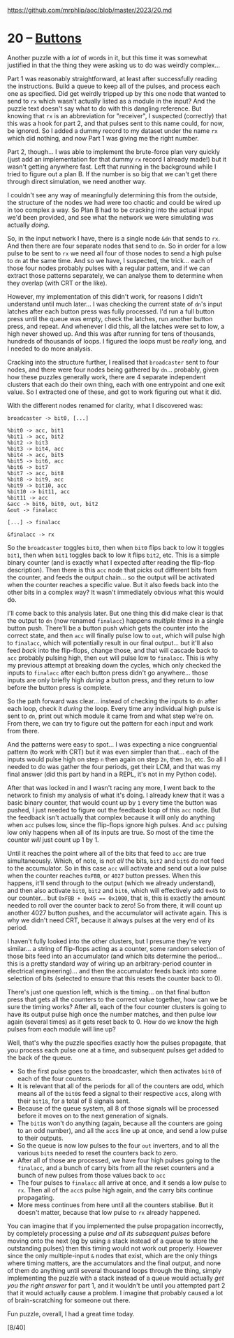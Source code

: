 https://github.com/mrphlip/aoc/blob/master/2023/20.md

# 20 &ndash; [Buttons](https://www.youtube.com/watch?v=l6acFNPJJXQ)
Another puzzle with a _lot_ of words in it, but this time it was somewhat justified in that the thing they were asking us to do was weirdly complex...

Part 1 was reasonably straightforward, at least after successfully reading the instructions. Build a queue to keep all of the pulses, and process each one as specified. Did get weirdly tripped up by this one node that wanted to send to `rx` which wasn't actually listed as a module in the input? And the puzzle text doesn't say what to do with this dangling reference. But knowing that `rx` is an abbreviation for "receiver", I suspected (correctly) that this was a hook for part 2, and that pulses sent to this name could, for now, be ignored. So I added a dummy record to my dataset under the name `rx` which did nothing, and now Part 1 was giving me the right number.

Part 2, though... I was able to implement the brute-force plan very quickly (just add an implementation for that dummy `rx` record I already made!) but it wasn't getting anywhere fast. Left that running in the background while I tried to figure out a plan B. If the number is so big that we can't get there through direct simulation, we need another way.

I couldn't see any way of meaningfully determining this from the outside, the structure of the nodes we had were too chaotic and could be wired up in too complex a way. So Plan B had to be cracking into the actual input we'd been provided, and see what the network we were simulating was actually _doing_.

So, in the input network I have, there is a single node `&dn` that sends to `rx`. And then there are four separate nodes that send to `dn`. So in order for a low pulse to be sent to `rx` we need all four of those nodes to send a high pulse to `dn` at the same time. And so we have, I suspected, the trick... each of those four nodes probably pulses with a regular pattern, and if we can extract those patterns separately, we can analyse them to determine when they overlap (with CRT or the like).

However, my implementation of this didn't work, for reasons I didn't understand until much later... I was checking the current state of `dn`'s input latches after each button press was fully processed. I'd run a full button press until the queue was empty, check the latches, run another button press, and repeat. And whenever I did this, all the latches were set to low, a high never showed up. And this was after running for tens of thousands, hundreds of thousands of loops. I figured the loops must be _really_ long, and I needed to do more analysis.

Cracking into the structure further, I realised that `broadcaster` sent to four nodes, and there were four nodes being gathered by `dn`... probably, given how these puzzles generally work, there are 4 separate independent clusters that each do their own thing, each with one entrypoint and one exit value. So I extracted one of these, and got to work figuring out what it did.

With the different nodes renamed for clarity, what I discovered was:
```
broadcaster -> bit0, [...]

%bit0 -> acc, bit1
%bit1 -> acc, bit2
%bit2 -> bit3
%bit3 -> bit4, acc
%bit4 -> acc, bit5
%bit5 -> bit6, acc
%bit6 -> bit7
%bit7 -> acc, bit8
%bit8 -> bit9, acc
%bit9 -> bit10, acc
%bit10 -> bit11, acc
%bit11 -> acc
&acc -> bit6, bit0, out, bit2
&out -> finalacc

[...] -> finalacc

&finalacc -> rx
```
So the `broadcaster` toggles `bit0`, then when `bit0` flips back to low it toggles `bit1`, then when `bit1` toggles back to low it flips `bit2`, etc. This is a simple binary counter (and is exactly what I expected after reading the flip-flop description). Then there is this `acc` node that picks out different bits from the counter, and feeds the output chain... so the output will be activated when the counter reaches a specific value. But it also feeds back into the other bits in a complex way? It wasn't immediately obvious what this would do.

I'll come back to this analysis later. But one thing this did make clear is that the output to `dn` (now renamed `finalacc`) happens _multiple times_ in a single button push. There'll be a button push which gets the counter into the correct state, and then `acc` will finally pulse low to `out`, which will pulse high to `finalacc`, which will potentially result in our final output... but it'll also feed _back_ into the flip-flops, change those, and that will cascade back to `acc` probably pulsing high, then `out` will pulse low to `finalacc`. This is why my previous attempt at breaking down the cycles, which only checked the inputs to `finalacc` after each button press didn't go anywhere... those inputs are only briefly high _during_ a button press, and they return to low before the button press is complete.

So the path forward was clear... instead of checking the inputs to `dn` after each loop, check it _during_ the loop. Every time any individual high pulse is sent to `dn`, print out which module it came from and what step we're on. From there, we can try to figure out the pattern for each input and work from there.

And the patterns were easy to spot... I was expecting a nice congruential pattern (to work with CRT) but it was even simpler than that... each of the inputs would pulse high on step `n` then again on step `2n`, then `3n`, etc. So all I needed to do was gather the four periods, get their LCM, and that was my final answer (did this part by hand in a REPL, it's not in my Python code).

After that was locked in and I wasn't racing any more, I went back to the network to finish my analysis of what it's doing. I already knew that it was a basic binary counter, that would count up by `1` every time the button was pushed, I just needed to figure out the feedback loop of this `acc` node. But the feedback isn't actually that complex because it will only do anything when `acc` pulses low, since the flip-flops ignore high pulses. And `acc` pulsing low only happens when all of its inputs are true. So most of the time the counter _will_ just count up 1 by 1.

Until it reaches the point where all of the bits that feed to `acc` are true simultaneously. Which, of note, is not _all_ the bits, `bit2` and `bit6` do not feed to the accumulator. So in this case `acc` will activate and send out a low pulse when the counter reaches `0xFBB`, or `4027` button presses. When this happens, it'll send through to the output (which we already understand), and then also activate `bit0`, `bit2` and `bit6`, which will effectively add `0x45` to our counter... but `0xFBB + 0x45 == 0x1000`, that is, this is exactly the amount needed to roll over the counter back to zero! So from there, it will count up another 4027 button pushes, and the accumulator will activate again. This is why we didn't need CRT, because it always pulses at the very end of its period.

I haven't fully looked into the other clusters, but I presume they're very similar... a string of flip-flops acting as a counter, some random selection of those bits feed into an accumulator (and which bits determine the period... this is a pretty standard way of wiring up an arbitrary-period counter in electrical engineering)... and then the accumulator feeds back into some selection of bits (selected to ensure that this resets the counter back to 0).

There's just one question left, which is the timing... on that final button press that gets all the counters to the correct value together, how can we be sure the timing works? After all, each of the four counter clusters is going to have its output pulse high once the number matches, and then pulse low again (several times) as it gets reset back to 0. How do we know the high pulses from each module will line up?

Well, that's why the puzzle specifies exactly how the pulses propagate, that you process each pulse one at a time, and subsequent pulses get added to the back of the queue.
* So the first pulse goes to the broadcaster, which then activates `bit0` of each of the four counters.
* It is relevant that all of the periods for all of the counters are odd, which means all of the `bit0`s feed a signal to their respective `acc`s, along with their `bit1`s, for a total of 8 signals sent.
* Because of the queue system, all 8 of those signals will be processed before it moves on to the next generation of signals.
* The `bit1`s won't do anything (again, because all the counters are going to an odd number), and all the `acc`s line up at once, and send a low pulse to their outputs.
* So the queue is now low pulses to the four `out` inverters, and to all the various `bit`s needed to reset the counters back to zero.
* After all of those are processed, we have four high pulses going to the `finalacc`, and a bunch of carry bits from all the reset counters and a bunch of new pulses from those values back to `acc`
* The four pulses to `finalacc` all arrive at once, and it sends a low pulse to `rx`. Then all of the `acc`s pulse high again, and the carry bits continue propagating.
* More mess continues from here until all the counters stabilise. But it doesn't matter, because that low pulse to `rx` already happened.

You can imagine that if you implemented the pulse propagation incorrectly, by completely processing a pulse _and all its subsequent pulses_ before moving onto the next (eg by using a stack instead of a queue to store the outstanding pulses) then this timing would not work out properly. However since the only multiple-input `&` nodes that exist, which are the only things where timing matters, are the accumulators and the final output, and none of them do anything until several thousand loops through the thing, simply implementing the puzzle with a stack instead of a queue would actually _get you the right answer_ for part 1, and it wouldn't be until you attempted part 2 that it would actually cause a problem. I imagine that probably caused a lot of brain-scratching for someone out there.

Fun puzzle, overall, I had a great time today.

[8/40]
